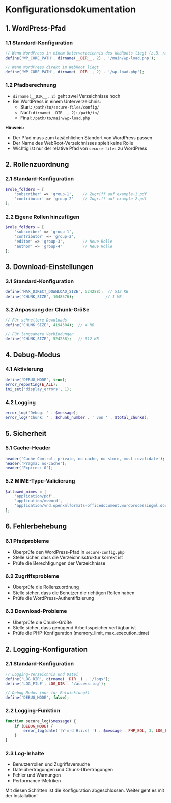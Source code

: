 # Konfigurationsdokumentation

## 1. WordPress-Pfad

### 1.1 Standard-Konfiguration
```php
// Wenn WordPress in einem Unterverzeichnis des WebRoots liegt (z.B. /main/)
define('WP_CORE_PATH', dirname(__DIR__, 2) . '/main/wp-load.php');

// Wenn WordPress direkt im WebRoot liegt
define('WP_CORE_PATH', dirname(__DIR__, 2) . '/wp-load.php');
```

### 1.2 Pfadberechnung
- `dirname(__DIR__, 2)` geht zwei Verzeichnisse hoch
- Bei WordPress in einem Unterverzeichnis:
  - Start: `/path/to/secure-files/config/`
  - Nach `dirname(__DIR__, 2)`: `/path/to/`
  - Final: `/path/to/main/wp-load.php`

**Hinweis:**  
- Der Pfad muss zum tatsächlichen Standort von WordPress passen
- Der Name des WebRoot-Verzeichnisses spielt keine Rolle
- Wichtig ist nur der relative Pfad von `secure-files` zu WordPress

## 2. Rollenzuordnung

### 2.1 Standard-Konfiguration
```php
$role_folders = [
    'subscriber' => 'group-1',    // Zugriff auf example-1.pdf
    'contributor' => 'group-2'    // Zugriff auf example-2.pdf
];
```

### 2.2 Eigene Rollen hinzufügen
```php
$role_folders = [
    'subscriber' => 'group-1',
    'contributor' => 'group-2',
    'editor' => 'group-3',        // Neue Rolle
    'author' => 'group-4'         // Neue Rolle
];
```

## 3. Download-Einstellungen

### 3.1 Standard-Konfiguration
```php
define('MAX_DIRECT_DOWNLOAD_SIZE', 524288);  // 512 KB
define('CHUNK_SIZE', 1048576);              // 1 MB
```

### 3.2 Anpassung der Chunk-Größe
```php
// Für schnellere Downloads
define('CHUNK_SIZE', 4194304);  // 4 MB

// Für langsamere Verbindungen
define('CHUNK_SIZE', 524288);   // 512 KB
```

## 4. Debug-Modus

### 4.1 Aktivierung
```php
define('DEBUG_MODE', true);
error_reporting(E_ALL);
ini_set('display_errors', 1);
```

### 4.2 Logging
```php
error_log('Debug: ' . $message);
error_log('Chunk: ' . $chunk_number . ' von ' . $total_chunks);
```

## 5. Sicherheit

### 5.1 Cache-Header
```php
header('Cache-Control: private, no-cache, no-store, must-revalidate');
header('Pragma: no-cache');
header('Expires: 0');
```

### 5.2 MIME-Type-Validierung
```php
$allowed_mimes = [
    'application/pdf',
    'application/msword',
    'application/vnd.openxmlformats-officedocument.wordprocessingml.document'
];
```

## 6. Fehlerbehebung

### 6.1 Pfadprobleme
- Überprüfe den WordPress-Pfad in `secure-config.php`
- Stelle sicher, dass die Verzeichnisstruktur korrekt ist
- Prüfe die Berechtigungen der Verzeichnisse

### 6.2 Zugriffsprobleme
- Überprüfe die Rollenzuordnung
- Stelle sicher, dass die Benutzer die richtigen Rollen haben
- Prüfe die WordPress-Authentifizierung

### 6.3 Download-Probleme
- Überprüfe die Chunk-Größe
- Stelle sicher, dass genügend Arbeitsspeicher verfügbar ist
- Prüfe die PHP-Konfiguration (memory_limit, max_execution_time)

## 2. Logging-Konfiguration

### 2.1 Standard-Konfiguration
```php
// Logging-Verzeichnis und Datei
define('LOG_DIR', dirname(__DIR__) . '/logs');
define('LOG_FILE', LOG_DIR . '/access.log');

// Debug-Modus (nur für Entwicklung!)
define('DEBUG_MODE', false);
```

### 2.2 Logging-Funktion
```php
function secure_log($message) {
    if (DEBUG_MODE) {
        error_log(date('[Y-m-d H:i:s] ') . $message . PHP_EOL, 3, LOG_FILE);
    }
}
```

### 2.3 Log-Inhalte
- Benutzerrollen und Zugriffsversuche
- Dateiübertragungen und Chunk-Übertragungen
- Fehler und Warnungen
- Performance-Metriken

Mit diesen Schritten ist die Konfiguration abgeschlossen. Weiter geht es mit der Installation! 